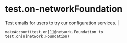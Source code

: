 # test.on-networkFoundation
Test emails for users to try our configuration services. |

`makeAccount(test.on[1]@network.Foundation to test.on[n]network.Foundation)`
